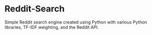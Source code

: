 # Reddit-Search
Simple Reddit search engine created using Python with various Python libraries, TF-IDF weighting, and the Reddit API.
